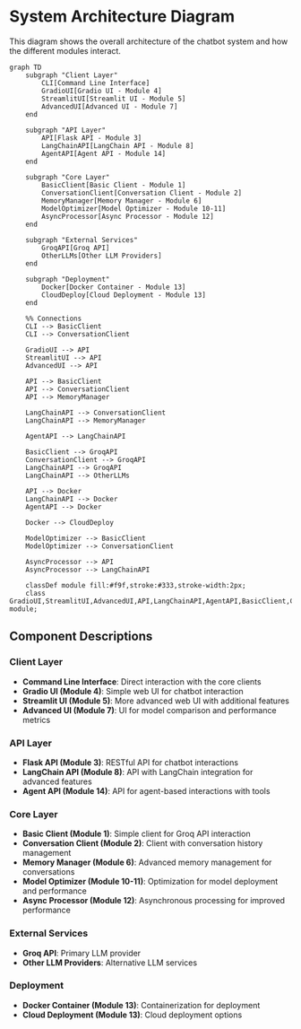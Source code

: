 # System Architecture Diagram

This diagram shows the overall architecture of the chatbot system and how the different modules interact.

```mermaid
graph TD
    subgraph "Client Layer"
        CLI[Command Line Interface]
        GradioUI[Gradio UI - Module 4]
        StreamlitUI[Streamlit UI - Module 5]
        AdvancedUI[Advanced UI - Module 7]
    end

    subgraph "API Layer"
        API[Flask API - Module 3]
        LangChainAPI[LangChain API - Module 8]
        AgentAPI[Agent API - Module 14]
    end

    subgraph "Core Layer"
        BasicClient[Basic Client - Module 1]
        ConversationClient[Conversation Client - Module 2]
        MemoryManager[Memory Manager - Module 6]
        ModelOptimizer[Model Optimizer - Module 10-11]
        AsyncProcessor[Async Processor - Module 12]
    end

    subgraph "External Services"
        GroqAPI[Groq API]
        OtherLLMs[Other LLM Providers]
    end

    subgraph "Deployment"
        Docker[Docker Container - Module 13]
        CloudDeploy[Cloud Deployment - Module 13]
    end

    %% Connections
    CLI --> BasicClient
    CLI --> ConversationClient
    
    GradioUI --> API
    StreamlitUI --> API
    AdvancedUI --> API
    
    API --> BasicClient
    API --> ConversationClient
    API --> MemoryManager
    
    LangChainAPI --> ConversationClient
    LangChainAPI --> MemoryManager
    
    AgentAPI --> LangChainAPI
    
    BasicClient --> GroqAPI
    ConversationClient --> GroqAPI
    LangChainAPI --> GroqAPI
    LangChainAPI --> OtherLLMs
    
    API --> Docker
    LangChainAPI --> Docker
    AgentAPI --> Docker
    
    Docker --> CloudDeploy
    
    ModelOptimizer --> BasicClient
    ModelOptimizer --> ConversationClient
    
    AsyncProcessor --> API
    AsyncProcessor --> LangChainAPI
    
    classDef module fill:#f9f,stroke:#333,stroke-width:2px;
    class GradioUI,StreamlitUI,AdvancedUI,API,LangChainAPI,AgentAPI,BasicClient,ConversationClient,MemoryManager,ModelOptimizer,AsyncProcessor,Docker,CloudDeploy module;
```

## Component Descriptions

### Client Layer
- **Command Line Interface**: Direct interaction with the core clients
- **Gradio UI (Module 4)**: Simple web UI for chatbot interaction
- **Streamlit UI (Module 5)**: More advanced web UI with additional features
- **Advanced UI (Module 7)**: UI for model comparison and performance metrics

### API Layer
- **Flask API (Module 3)**: RESTful API for chatbot interactions
- **LangChain API (Module 8)**: API with LangChain integration for advanced features
- **Agent API (Module 14)**: API for agent-based interactions with tools

### Core Layer
- **Basic Client (Module 1)**: Simple client for Groq API interaction
- **Conversation Client (Module 2)**: Client with conversation history management
- **Memory Manager (Module 6)**: Advanced memory management for conversations
- **Model Optimizer (Module 10-11)**: Optimization for model deployment and performance
- **Async Processor (Module 12)**: Asynchronous processing for improved performance

### External Services
- **Groq API**: Primary LLM provider
- **Other LLM Providers**: Alternative LLM services

### Deployment
- **Docker Container (Module 13)**: Containerization for deployment
- **Cloud Deployment (Module 13)**: Cloud deployment options
